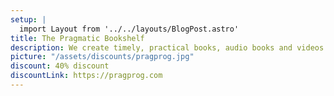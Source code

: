 ```yaml
---
setup: |
  import Layout from '../../layouts/BlogPost.astro'
title: The Pragmatic Bookshelf
description: We create timely, practical books, audio books and videos on classic and cutting-edge topics to help you learn and practice ...
picture: "/assets/discounts/pragprog.jpg"
discount: 40% discount
discountLink: https://pragprog.com
---
```

